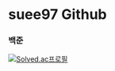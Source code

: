 # suee97 Github  
  
### 백준
[![Solved.ac프로필](http://mazassumnida.wtf/api/pastel/generate_badge?boj=suee97)](https://solved.ac/suee97/)
